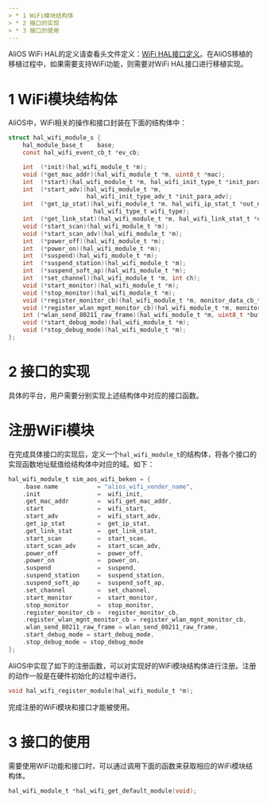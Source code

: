 ```yaml
---
> * 1 WiFi模块结构体
> * 2 接口的实现
> * 3 接口的使用
---
```


AliOS WiFi HAL的定义请查看头文件定义：[WiFi HAL接口定义](https://github.com/alibaba/AliOS/wiki/AliOS-API-HAL-WIFI-Guide)。在AliOS移植的移植过程中，如果需要支持WiFi功能，则需要对WiFi HAL接口进行移植实现。

# 1 WiFi模块结构体
AliOS中，WiFi相关的操作和接口封装在下面的结构体中：
```c
struct hal_wifi_module_s {
    hal_module_base_t    base;
    const hal_wifi_event_cb_t *ev_cb;

    int  (*init)(hal_wifi_module_t *m);
    void (*get_mac_addr)(hal_wifi_module_t *m, uint8_t *mac);
    int  (*start)(hal_wifi_module_t *m, hal_wifi_init_type_t *init_para);
    int  (*start_adv)(hal_wifi_module_t *m,
                      hal_wifi_init_type_adv_t *init_para_adv);
    int  (*get_ip_stat)(hal_wifi_module_t *m, hal_wifi_ip_stat_t *out_net_para,
                        hal_wifi_type_t wifi_type);
    int  (*get_link_stat)(hal_wifi_module_t *m, hal_wifi_link_stat_t *out_stat);
    void (*start_scan)(hal_wifi_module_t *m);
    void (*start_scan_adv)(hal_wifi_module_t *m);
    int  (*power_off)(hal_wifi_module_t *m);
    int  (*power_on)(hal_wifi_module_t *m);
    int  (*suspend)(hal_wifi_module_t *m);
    int  (*suspend_station)(hal_wifi_module_t *m);
    int  (*suspend_soft_ap)(hal_wifi_module_t *m);
    int  (*set_channel)(hal_wifi_module_t *m, int ch);
    void (*start_monitor)(hal_wifi_module_t *m);
    void (*stop_monitor)(hal_wifi_module_t *m);
    void (*register_monitor_cb)(hal_wifi_module_t *m, monitor_data_cb_t fn);
    void (*register_wlan_mgnt_monitor_cb)(hal_wifi_module_t *m, monitor_data_cb_t fn);
    int (*wlan_send_80211_raw_frame)(hal_wifi_module_t *m, uint8_t *buf, int len);
    void (*start_debug_mode)(hal_wifi_module_t *m);
    void (*stop_debug_mode)(hal_wifi_module_t *m);
};
```

# 2 接口的实现
具体的平台，用户需要分别实现上述结构体中对应的接口函数。

# 注册WiFi模块
在完成具体接口的实现后，定义一个`hal_wifi_module_t`的结构体，将各个接口的实现函数地址赋值给结构体中对应的域。如下：
```c
hal_wifi_module_t sim_aos_wifi_beken = {
    .base.name           = "alios_wifi_vender_name",
    .init                =  wifi_init,
    .get_mac_addr        =  wifi_get_mac_addr,
    .start               =  wifi_start,
    .start_adv           =  wifi_start_adv,
    .get_ip_stat         =  get_ip_stat,
    .get_link_stat       =  get_link_stat,
    .start_scan          =  start_scan,
    .start_scan_adv      =  start_scan_adv,
    .power_off           =  power_off,
    .power_on            =  power_on,
    .suspend             =  suspend,
    .suspend_station     =  suspend_station,
    .suspend_soft_ap     =  suspend_soft_ap,
    .set_channel         =  set_channel,
    .start_monitor       =  start_monitor,
    .stop_monitor        =  stop_monitor,
    .register_monitor_cb =  register_monitor_cb,
    .register_wlan_mgnt_monitor_cb = register_wlan_mgnt_monitor_cb,
    .wlan_send_80211_raw_frame = wlan_send_80211_raw_frame,
    .start_debug_mode = start_debug_mode,
    .stop_debug_mode = stop_debug_mode
};
```
AliOS中实现了如下的注册函数，可以对实现好的WiFi模块结构体进行注册。注册的动作一般是在硬件初始化的过程中进行。
```c
void hal_wifi_register_module(hal_wifi_module_t *m);
```
完成注册的WiFi模块和接口才能被使用。

# 3 接口的使用
需要使用WiFi功能和接口时，可以通过调用下面的函数来获取相应的WiFi模块结构体。
```c
hal_wifi_module_t *hal_wifi_get_default_module(void);
```